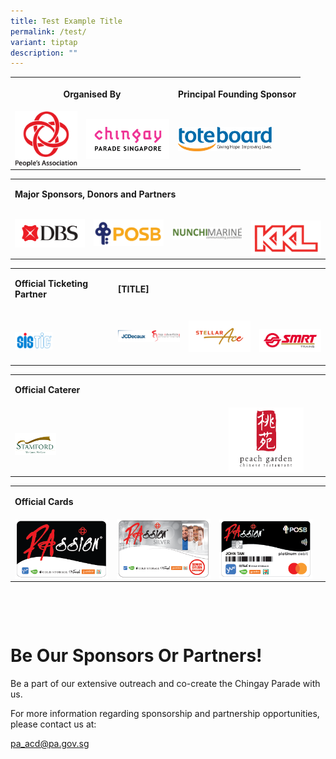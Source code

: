 ```yaml
---
title: Test Example Title
permalink: /test/
variant: tiptap
description: ""
---
```

<p></p><table><tbody><tr><th rowspan="1" colspan="2"><p>Organised By</p></th><th rowspan="1" colspan="2"><p>Principal Founding Sponsor</p></th></tr><tr><td rowspan="1" colspan="1"><div class="isomer-image-wrapper"><img style="width:100px;float:left;" height="auto" width="100%" alt="People's Association" src="/images/Sponsors%20&amp;%20Donors/pa-14-october-2019-18-19-28.png"></div></td><td rowspan="1" colspan="1"><div class="isomer-image-wrapper"><img style="width: 133px; float: left;" height="auto" width="100%" alt="Chingay Parade Singapore" src="/images/Sponsors%20&amp;%20Donors/chingay-(black)-31-october-2021-11-10-19.png"></div></td><td rowspan="1" colspan="1"><div class="isomer-image-wrapper"><img style="width:150px;float:left;" height="auto" width="100%" alt="Toteboard" src="/images/Sponsors%20&amp;%20Donors/Tote_Board_Logo_horizontal__Colour_.png"></div></td><td rowspan="1" colspan="1"><p></p></td></tr></tbody></table><p></p><table><tbody><tr><td rowspan="1" colspan="4"><p><strong>Major Sponsors, Donors and Partners</strong></p></td></tr><tr><td rowspan="1" colspan="1"><div class="isomer-image-wrapper"><img style="width: 100%;" height="auto" width="100%" alt="" src="/images/Sponsors &amp; Donors/dbs--21-january-2022-10-35-18.png"></div></td><td rowspan="1" colspan="1"><div class="isomer-image-wrapper"><img style="width: 100%;" height="auto" width="100%" alt="" src="/images/Sponsors &amp; Donors/posb-18-october-2019-16-39-35.png"></div></td><td rowspan="1" colspan="1"><div class="isomer-image-wrapper"><img style="width: 100%" height="auto" width="100%" alt="" src="/images/Sponsors &amp; Donors/nunchimarine-10-january-2022-11-10-29.png"></div></td><td rowspan="1" colspan="1"><p></p><div class="isomer-image-wrapper"><img style="width: 100%" height="auto" width="100%" alt="" src="/images/Sponsors &amp; Donors/kkl-14-october-2019-18-47-18.png"></div></td></tr></tbody></table><p></p><table><tbody><tr><td rowspan="1" colspan="1"><p><strong>Official Ticketing Partner</strong></p></td><td rowspan="1" colspan="3"><p><strong>[TITLE]</strong></p></td></tr><tr><td rowspan="1" colspan="1"><p></p><div class="isomer-image-wrapper"><img style="width: 40%;" height="auto" width="100%" alt="" src="/images/SISTIC_Logo_Full_Color.png"></div></td><td rowspan="1" colspan="1"><div class="isomer-image-wrapper"><img style="width: 100%" height="auto" width="100%" alt="" src="/images/support-by.png"></div></td><td rowspan="1" colspan="1"><p></p><div class="isomer-image-wrapper"><img style="width: 100%" height="auto" width="100%" alt="" src="/images/Sponsors &amp; Donors/Stellar_Ace_logo.png"></div><p></p></td><td rowspan="1" colspan="1"><p></p><div class="isomer-image-wrapper"><img style="width: 100%" height="auto" width="100%" alt="" src="/images/Sponsors &amp; Donors/SMRT_Trains_Logo_Pantone_190429_.jpg"></div></td></tr></tbody></table><table><tbody><tr><td rowspan="1" colspan="4"><p><strong>Official Caterer</strong></p></td></tr><tr><td rowspan="1" colspan="1"><p></p><div class="isomer-image-wrapper"><img style="width: 20%;" height="auto" width="100%" alt="" src="/images/Sponsors &amp; Donors/stamford-catering-18-october-2019-16-40-27.png"></div></td><td rowspan="1" colspan="1"><div class="isomer-image-wrapper"><img style="width: 100%" height="auto" width="100%" alt="" src="/images/Sponsors &amp; Donors/peach-garden-(colour)-14-october-2019-18-28-03.png"></div></td><td rowspan="1" colspan="1"><p></p></td><td rowspan="1" colspan="1"><p></p></td></tr></tbody></table><table><tbody><tr><td rowspan="1" colspan="4"><p><strong>Official Cards</strong></p></td></tr><tr><td rowspan="1" colspan="1"><div class="isomer-image-wrapper"><img style="width:150px;float: left;" height="auto" width="100%" src="/images/Sponsors%20&amp;%20Donors/PAssionCard%202022%20Black.png"></div></td><td rowspan="1" colspan="1"><div class="isomer-image-wrapper"><img style="width: 150px; float: left;" height="auto" width="100%" alt="PAssion Card Silver" src="/images/Sponsors%20&amp;%20Donors/PAssionCard%202022%20Silver.png"></div></td><td rowspan="1" colspan="1"><div class="isomer-image-wrapper"><img style="width: 150px; float: left;" height="auto" width="100%" alt="PAssion Card POSB" src="/images/Sponsors%20&amp;%20Donors/PAssionCard%202022%20POSB.png"></div></td><td rowspan="1" colspan="1"><p></p></td></tr></tbody></table><p></p><p>&nbsp;</p><p>&nbsp;</p><h1><strong>Be Our Sponsors Or Partners!</strong></h1><p>Be a part of our extensive outreach and co-create the Chingay Parade with us.</p><p>For more information regarding sponsorship and partnership opportunities, please contact us at:</p><p><a href="mailto:pa_acd@pa.gov.sg" rel="noopener noreferrer nofollow" target="_blank">pa_acd@pa.gov.sg</a></p><p></p>